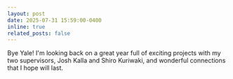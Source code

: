 ```yaml
---
layout: post
date: 2025-07-31 15:59:00-0400
inline: true
related_posts: false
---
```

Bye Yale! I'm looking back on a great year full of exciting projects with my two supervisors, Josh Kalla and Shiro Kuriwaki, and wonderful connections that I hope will last.
